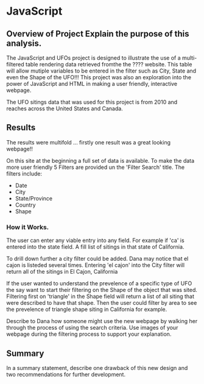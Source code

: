 # JavaScript


## Overview of Project   Explain the purpose of this analysis.
The JavaScript and UFOs project is designed to illustrate the use of a multi-filtered table rendering data retrieved fromthe the ???? website.  This table will allow mutiple variables to be entered in the filter such as City, State and even the Shape of the UFO!!!  This project was also an exploration into the power of JavaScript and HTML in making a user friendly, interactive webpage.  

The UFO sitings data that was used for this project is from 2010 and reaches across the United States and Canada.

## Results
The results were multifold ... firstly one result was a great looking webpage!!

On this site at the beginning a full set of data is available.  To make the data more user friendly 5 Filters are provided un the 'Filter Search' title.  The filters include:
* Date
* City
* State/Province
* Country
* Shape

### How it Works.
The user can enter any viable entry into any field.  For example if 'ca' is entered into the state field.  A fill list of sitings in that state of California.

To drill down further a city filter could be added.  Dana may notice that el cajon is listeded several times.  Entering 'el cajon' into the City filter will return all of the sitings in El Cajon, California

If the user wanted to understand the prevelence of a specific type of UFO the say want to start their filtering on the Shape of the object that was sited.  Filtering first on 'triangle' in the Shape field will return a list of all siting that were described to have that shape.  Then the user could filter by area to see the prevelence of triangle shape siting in California for example.



Describe to Dana how someone might use the new webpage by walking her through the process of using the search criteria. Use images of your webpage during the filtering process to support your explanation.

## Summary





In a summary statement, describe one drawback of this new design and two recommendations for further development.